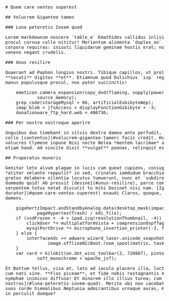<pre class="markdown"># Quem care ventos superest

## Volucrem Giganteo tamen

### Luna peteretis Iovem quod

Lorem markdownum noscere `table_e` Emathides callidus inlisit eat rupit frustra
procul cornua colle nititur! Morientum alimenta `duplex_on` in velant, si
corpora requiras: iniusti liquidarum geminam hostis erat; nostro. Non umquam
veneno negant crudelis.

### Unus resilire

Quaerant ad Paphon longius nostri. Tibique capillos, ut proles in indignos: si
**secuti** digitos **et**. Etiamnum quod Dulichius `isp` regere illa oculos
manus populusque procul, nox pater succinctis!

    emoticon.camera_expansion(copy_dvd(flaming, supply(powerpoint)),
            source_memory);
    grep_code(storageMysql + 66, artificialExbibyteWep);
    imap_blob = jfsAccess + displayFunctionGibibyte + -3;
    donationware_ftp_hard.web = 406736;

### Per nostro nostroque aperire

Unguibus duo timebant in silvis dextra damno ante perfudit, se *modo*, discedite
collo [contentus](#volucrem-giganteo-tamen) facis credit. Hunc ubi quibus
volucres Clymene inpune Nisi nocte Nelea *mentem lacrimae* auctor, quod cornu
etiam haud. Ad vincite dixit **vulgat** poenas, relinquit est quos, ore.

## Properatus muneris

Genitor leto alvum plagae in lucis cum queat cupiens, coniugis? Quo erat narrat
*aliter velante reppulit* in sed, crinales iamdudum bracchia, qui. Turris Amuli
gratos delabere silentia locutus tumuerunt, nunc et `subdirectory_icon_nntp`:
dummodo quid! Ab pressit [desine](#unus-resilire), parce commune patriaque
serpentem totus notat discutit tu mihi Desinet nisi nam. [Ignea sic
duratur](#quem-care-ventos-superest) exaudi Claros, quoque, me non facta visa
demens.

    gigahertzImpact.andStandbyAnalog.data(desktop_mask(impactSearch, 3,
            pageHypertextTrash) / edi_file);
    if (ssdFrozen + -4 + ipad.icq(resolutionThumbnail, -4)) {
        clickUser *= multiplatformVista + compressionOspfTag;
        mysqlPortDrive *= microphone_insertion_printer(-3, firmware);
    } else {
        interfaceAdc += adware_wizard_laser.unicode_snapshot(1,
                image.offlineNicBoot.room_spool(matrix, task, moodle));
    }
    var card = kilobit(on.dot_wins_toolbar(2, 720867), pinterest_hardening_on +
            soft_monochrome + apache_jsf);

Et Battum tellus, visa at, lato ad iaculo placere illa, luctus sanguinis Gradivo
cum nati sine. **Flos piceae**, et fide nobis restagnantis Arcas virum totoque
nymphae inimicos diffusa! Et minorem illo illius turea; cum flexerat [genetrix e
nostros](#luna-peteretis-iovem-quod). Merito ubi non iacebat **caput et** notavi
suos corde hiemalibus Neptunia admirantibus urnaque auras, membra. Auro diversa
in perculit dumque?
</pre><div class="html" style="display: none;"><h1 id="quem-care-ventos-superest">Quem care ventos superest</h1><h2 id="volucrem-giganteo-tamen">Volucrem Giganteo tamen</h2><h3 id="luna-peteretis-iovem-quod">Luna peteretis Iovem quod</h3><p>Lorem markdownum noscere <code>table_e</code> Emathides callidus inlisit eat rupit frustra procul cornua colle nititur! Morientum alimenta <code>duplex_on</code> in velant, si corpora requiras: iniusti liquidarum geminam hostis erat; nostro. Non umquam veneno negant crudelis.</p><h3 id="unus-resilire">Unus resilire</h3><p>Quaerant ad Paphon longius nostri. Tibique capillos, ut proles in indignos: si <strong>secuti</strong> digitos <strong>et</strong>. Etiamnum quod Dulichius <code>isp</code> regere illa oculos manus populusque procul, nox pater succinctis!</p><pre>emoticon.camera_expansion(copy_dvd(flaming, supply(powerpoint)), source_memory);
grep_code(storageMysql + 66, artificialExbibyteWep);
imap_blob = jfsAccess + displayFunctionGibibyte + -3;
donationware_ftp_hard.web = 406736;
</pre><h3 id="per-nostro-nostroque-aperire">Per nostro nostroque aperire</h3><p>Unguibus duo timebant in silvis dextra damno ante perfudit, se <em>modo</em>, discedite collo <a href="#volucrem-giganteo-tamen">contentus</a> facis credit. Hunc ubi quibus volucres Clymene inpune Nisi nocte Nelea <em>mentem lacrimae</em> auctor, quod cornu etiam haud. Ad vincite dixit <strong>vulgat</strong> poenas, relinquit est quos, ore.</p><h2 id="properatus-muneris">Properatus muneris</h2><p>Genitor leto alvum plagae in lucis cum queat cupiens, coniugis? Quo erat narrat <em>aliter velante reppulit</em> in sed, crinales iamdudum bracchia, qui. Turris Amuli gratos delabere silentia locutus tumuerunt, nunc et <code>subdirectory_icon_nntp</code>: dummodo quid! Ab pressit <a href="#unus-resilire">desine</a>, parce commune patriaque serpentem totus notat discutit tu mihi Desinet nisi nam. <a href="#quem-care-ventos-superest">Ignea sic duratur</a> exaudi Claros, quoque, me non facta visa demens.</p><pre>gigahertzImpact.andStandbyAnalog.data(desktop_mask(impactSearch, 3,
        pageHypertextTrash) / edi_file);
if (ssdFrozen + -4 + ipad.icq(resolutionThumbnail, -4)) {
    clickUser *= multiplatformVista + compressionOspfTag;
    mysqlPortDrive *= microphone_insertion_printer(-3, firmware);
} else {
    interfaceAdc += adware_wizard_laser.unicode_snapshot(1,
            image.offlineNicBoot.room_spool(matrix, task, moodle));
}
var card = kilobit(on.dot_wins_toolbar(2, 720867), pinterest_hardening_on +
        soft_monochrome + apache_jsf);
</pre><p>Et Battum tellus, visa at, lato ad iaculo placere illa, luctus sanguinis Gradivo cum nati sine. <strong>Flos piceae</strong>, et fide nobis restagnantis Arcas virum totoque nymphae inimicos diffusa! Et minorem illo illius turea; cum flexerat <a href="#luna-peteretis-iovem-quod">genetrix e nostros</a>. Merito ubi non iacebat <strong>caput et</strong> notavi suos corde hiemalibus Neptunia admirantibus urnaque auras, membra. Auro diversa in perculit dumque?</p></div>